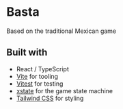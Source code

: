 # Basta

Based on the traditional Mexican game

## Built with

- React / TypeScript
- [Vite](https://vitejs.dev) for tooling
- [Vitest](https://vitest.dev) for testing
- [xstate](https://xstate.js.org) for the game state machine
- [Tailwind CSS](https://tailwindcss.com) for styling

